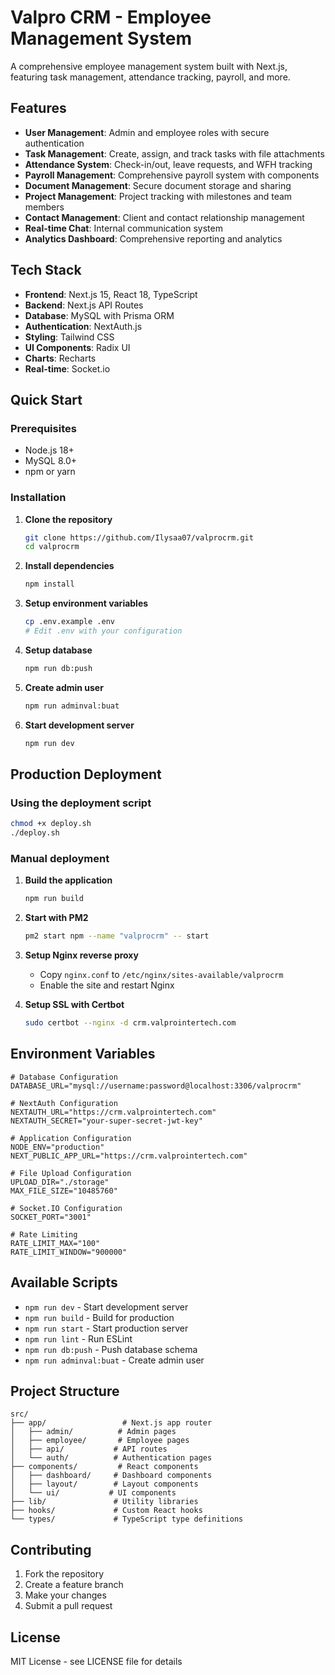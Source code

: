 # Valpro CRM - Employee Management System

A comprehensive employee management system built with Next.js, featuring task management, attendance tracking, payroll, and more.

## Features

- **User Management**: Admin and employee roles with secure authentication
- **Task Management**: Create, assign, and track tasks with file attachments
- **Attendance System**: Check-in/out, leave requests, and WFH tracking
- **Payroll Management**: Comprehensive payroll system with components
- **Document Management**: Secure document storage and sharing
- **Project Management**: Project tracking with milestones and team members
- **Contact Management**: Client and contact relationship management
- **Real-time Chat**: Internal communication system
- **Analytics Dashboard**: Comprehensive reporting and analytics

## Tech Stack

- **Frontend**: Next.js 15, React 18, TypeScript
- **Backend**: Next.js API Routes
- **Database**: MySQL with Prisma ORM
- **Authentication**: NextAuth.js
- **Styling**: Tailwind CSS
- **UI Components**: Radix UI
- **Charts**: Recharts
- **Real-time**: Socket.io

## Quick Start

### Prerequisites

- Node.js 18+ 
- MySQL 8.0+
- npm or yarn

### Installation

1. **Clone the repository**
   ```bash
   git clone https://github.com/Ilysaa07/valprocrm.git
   cd valprocrm
   ```

2. **Install dependencies**
   ```bash
   npm install
   ```

3. **Setup environment variables**
   ```bash
   cp .env.example .env
   # Edit .env with your configuration
   ```

4. **Setup database**
   ```bash
   npm run db:push
   ```

5. **Create admin user**
   ```bash
   npm run adminval:buat
   ```

6. **Start development server**
   ```bash
   npm run dev
   ```

## Production Deployment

### Using the deployment script

```bash
chmod +x deploy.sh
./deploy.sh
```

### Manual deployment

1. **Build the application**
   ```bash
   npm run build
   ```

2. **Start with PM2**
   ```bash
   pm2 start npm --name "valprocrm" -- start
   ```

3. **Setup Nginx reverse proxy**
   - Copy `nginx.conf` to `/etc/nginx/sites-available/valprocrm`
   - Enable the site and restart Nginx

4. **Setup SSL with Certbot**
   ```bash
   sudo certbot --nginx -d crm.valprointertech.com
   ```

## Environment Variables

```env
# Database Configuration
DATABASE_URL="mysql://username:password@localhost:3306/valprocrm"

# NextAuth Configuration
NEXTAUTH_URL="https://crm.valprointertech.com"
NEXTAUTH_SECRET="your-super-secret-jwt-key"

# Application Configuration
NODE_ENV="production"
NEXT_PUBLIC_APP_URL="https://crm.valprointertech.com"

# File Upload Configuration
UPLOAD_DIR="./storage"
MAX_FILE_SIZE="10485760"

# Socket.IO Configuration
SOCKET_PORT="3001"

# Rate Limiting
RATE_LIMIT_MAX="100"
RATE_LIMIT_WINDOW="900000"
```

## Available Scripts

- `npm run dev` - Start development server
- `npm run build` - Build for production
- `npm run start` - Start production server
- `npm run lint` - Run ESLint
- `npm run db:push` - Push database schema
- `npm run adminval:buat` - Create admin user

## Project Structure

```
src/
├── app/                 # Next.js app router
│   ├── admin/          # Admin pages
│   ├── employee/       # Employee pages
│   ├── api/           # API routes
│   └── auth/          # Authentication pages
├── components/         # React components
│   ├── dashboard/     # Dashboard components
│   ├── layout/        # Layout components
│   └── ui/           # UI components
├── lib/               # Utility libraries
├── hooks/             # Custom React hooks
└── types/             # TypeScript type definitions
```

## Contributing

1. Fork the repository
2. Create a feature branch
3. Make your changes
4. Submit a pull request

## License

MIT License - see LICENSE file for details
